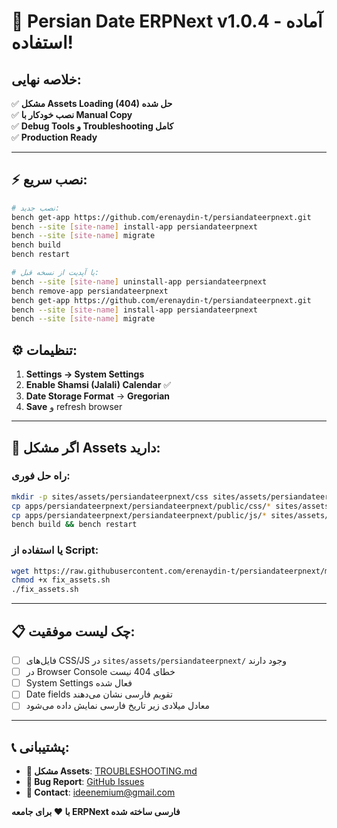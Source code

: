 # 🎉 Persian Date ERPNext v1.0.4 - آماده استفاده!

## خلاصه نهایی:
✅ **مشکل Assets Loading (404) حل شده**  
✅ **نصب خودکار با Manual Copy**  
✅ **Debug Tools و Troubleshooting کامل**  
✅ **Production Ready**

---

## ⚡ نصب سریع:

```bash
# نصب جدید:
bench get-app https://github.com/erenaydin-t/persiandateerpnext.git
bench --site [site-name] install-app persiandateerpnext
bench --site [site-name] migrate
bench build
bench restart

# یا آپدیت از نسخه قبل:
bench --site [site-name] uninstall-app persiandateerpnext
bench remove-app persiandateerpnext
bench get-app https://github.com/erenaydin-t/persiandateerpnext.git
bench --site [site-name] install-app persiandateerpnext
bench --site [site-name] migrate
```

## ⚙️ تنظیمات:
1. **Settings → System Settings**
2. **Enable Shamsi (Jalali) Calendar** ✅
3. **Date Storage Format** → **Gregorian**
4. **Save** و refresh browser

---

## 🔧 اگر مشکل Assets دارید:

### راه حل فوری:
```bash
mkdir -p sites/assets/persiandateerpnext/css sites/assets/persiandateerpnext/js
cp apps/persiandateerpnext/persiandateerpnext/public/css/* sites/assets/persiandateerpnext/css/
cp apps/persiandateerpnext/persiandateerpnext/public/js/* sites/assets/persiandateerpnext/js/
bench build && bench restart
```

### یا استفاده از Script:
```bash
wget https://raw.githubusercontent.com/erenaydin-t/persiandateerpnext/main/fix_assets.sh
chmod +x fix_assets.sh
./fix_assets.sh
```

---

## 📋 چک لیست موفقیت:
- [ ] فایل‌های CSS/JS در `sites/assets/persiandateerpnext/` وجود دارند
- [ ] در Browser Console خطای 404 نیست
- [ ] System Settings فعال شده
- [ ] Date fields تقویم فارسی نشان می‌دهند
- [ ] معادل میلادی زیر تاریخ فارسی نمایش داده می‌شود

---

## 📞 پشتیبانی:
- **🔧 مشکل Assets**: [TROUBLESHOOTING.md](TROUBLESHOOTING.md)
- **🐛 Bug Report**: [GitHub Issues](https://github.com/erenaydin-t/persiandateerpnext/issues)
- **📧 Contact**: ideenemium@gmail.com

**با ❤️ برای جامعه ERPNext فارسی ساخته شده**
